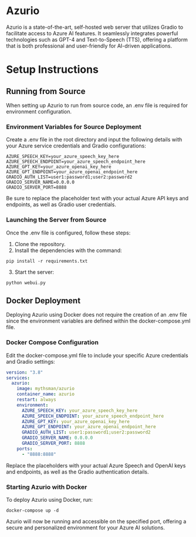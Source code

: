 # Azurio
Azurio is a state-of-the-art, self-hosted web server that utilizes Gradio to facilitate access to Azure AI features. It seamlessly integrates powerful technologies such as GPT-4 and Text-to-Speech (TTS), offering a platform that is both professional and user-friendly for AI-driven applications.

# Setup Instructions
## Running from Source
When setting up Azurio to run from source code, an .env file is required for environment configuration.

### Environment Variables for Source Deployment
Create a .env file in the root directory and input the following details with your Azure service credentials and Gradio configurations:

```
AZURE_SPEECH_KEY=your_azure_speech_key_here
AZURE_SPEECH_ENDPOINT=your_azure_speech_endpoint_here
AZURE_GPT_KEY=your_azure_openai_key_here
AZURE_GPT_ENDPOINT=your_azure_openai_endpoint_here
GRADIO_AUTH_LIST=user1:password1;user2:password2
GRADIO_SERVER_NAME=0.0.0.0
GRADIO_SERVER_PORT=8888
```

Be sure to replace the placeholder text with your actual Azure API keys and endpoints, as well as Gradio user credentials.

### Launching the Server from Source
Once the .env file is configured, follow these steps:

1. Clone the repository.
2. Install the dependencies with the command:
```
pip install -r requirements.txt
```
3. Start the server:
```
python webui.py
```
## Docker Deployment
Deploying Azurio using Docker does not require the creation of an .env file since the environment variables are defined within the docker-compose.yml file.

### Docker Compose Configuration
Edit the docker-compose.yml file to include your specific Azure credentials and Gradio settings:

```yaml
version: "3.8"
services:
  azurio:
    image: mythsman/azurio
    container_name: azurio
    restart: always
    environment:
      AZURE_SPEECH_KEY: your_azure_speech_key_here
      AZURE_SPEECH_ENDPOINT: your_azure_speech_endpoint_here
      AZURE_GPT_KEY: your_azure_openai_key_here
      AZURE_GPT_ENDPOINT: your_azure_openai_endpoint_here
      GRADIO_AUTH_LIST: user1:password1;user2:password2
      GRADIO_SERVER_NAME: 0.0.0.0
      GRADIO_SERVER_PORT: 8888
    ports:
      - "8888:8888"
```

Replace the placeholders with your actual Azure Speech and OpenAI keys and endpoints, as well as the Gradio authentication details.

### Starting Azurio with Docker
To deploy Azurio using Docker, run:

```
docker-compose up -d
```

Azurio will now be running and accessible on the specified port, offering a secure and personalized environment for your Azure AI solutions.

